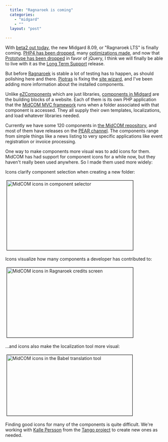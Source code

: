 ```yaml
---
  title: "Ragnaroek is coming"
  categories: 
    - "midgard"
    - ""
  layout: "post"

---
```

<p>
With <a href="http://www.midgard-project.org/updates/view/1220897153.html">beta2 out today</a>, the new Midgard 8.09, or "Ragnaroek LTS" is finally coming. <a href="http://www.midgard-project.org/updates/view/php4_end-of-life_and_midgard.html">PHP4 has been dropped</a>, many <a href="http://www.midgard-project.org/discussion/developer-forum/for_a_more_efficient_midcom_2-9/">optimizations made</a>, and now that <a href="http://www.kaktus.cc/weblog/view/1220703023/">Prototype has been dropped</a> in favor of jQuery, I think we will finally be able to live with it as the <a href="http://www.midgard-project.org/discussion/developer-forum/what_do_you_expect_from_the_lts_version/">Long Term Support</a> release.
</p><p>
But before <a href="http://www.midgard-project.org/download/8-9.html">Ragnaroek</a> is stable a lot of testing has to happen, as should polishing here and there. <a href="http://blogs.nemein.com/people/piotras/">Piotras</a> is fixing the <a href="http://bergie.iki.fi/blog/site_creation_wizard_runs.html">site wizard</a>, and I've been adding more information about the installed components.
</p><p>
Unlike <a href="http://ez.no/ezcomponents">eZComponents</a> which are just libraries, <a href="http://www.midgard-project.org/documentation/midcom-component-development/">components in Midgard</a> are the building blocks of a website. Each of them is its own PHP application that the <a href="http://www.midgard-project.org/documentation/midcom">MidCOM MVC framework</a> runs when a folder associated with that component is accessed. They all supply their own templates, localizations, and load whatever libraries needed. 
</p><p>
Currently we have some 120 components in <a href="http://trac.midgard-project.org/browser/trunk/midcom">the MidCOM repository</a>, and most of them have releases on the <a href="http://pear.midcom-project.org/">PEAR channel</a>. The components range from simple things like a news listing to very specific applications like event registration or invoice processing.
</p><p>
One way to make components more visual was to add icons for them. MidCOM has had support for component icons for a while now, but they haven't really been used anywhere. So I made them used more widely:
</p><p>
Icons clarify component selection when creating a new folder:
</p><p>
<a href="/files/ragnaroek-midcom-icons-component-selector.png"><img src="http://bergie.iki.fi/midcom-serveattachmentguid-d2b1e0107de211dd9091f96aded6c806c806/ragnaroek-midcom-icons-component-selector-tm.jpg" height="220" width="400" border="1" hspace="4" vspace="4" alt="MidCOM icons in component selector" title="MidCOM icons in component selector" /></a>
</p><p>
Icons visualize how many components a developer has contributed to:
</p><p>
<a href="/files/ragnaroek-midcom-icons-credits.png"><img src="http://bergie.iki.fi/midcom-serveattachmentguid-d05f45aa7de211ddbf47f7f275e79ffa9ffa/ragnaroek-midcom-icons-credits-tm.jpg" height="221" width="400" border="1" hspace="4" vspace="4" alt="MidCOM icons in Ragnaroek credits screen" title="MidCOM icons in Ragnaroek credits screen" /></a>
</p><p>
...and icons also make the localization tool more visual:
</p><p>
<a href="/files/ragnaroek-midcom-icons-babel.png"><img src="http://bergie.iki.fi/midcom-serveattachmentguid-cadfaeee7de211ddb2964516d27a44944494/ragnaroek-midcom-icons-babel-tm.jpg" height="192" width="398" border="1" hspace="4" vspace="4" alt="MidCOM icons in the Babel translation tool" title="MidCOM icons in the Babel translation tool" /></a>
</p><p>
Finding good icons for many of the components is quite difficult. We're working with <a href="http://kallepersson.se/blog/">Kalle Persson</a> from the <a href="http://tango.freedesktop.org/Tango_Desktop_Project">Tango project</a> to create new ones as needed.
</p>